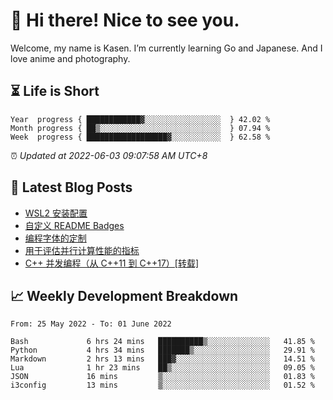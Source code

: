 <h1>👋 Hi there! Nice to see you.</h1>

Welcome, my name is Kasen. I’m currently learning Go and Japanese. And I love anime and photography.


## ⏳ Life is Short

<!-- Start of Time Progress Bar -->
``` text
Year  progress { ████████████▓░░░░░░░░░░░░░░░░░  } 42.02 %
Month progress { ██▒░░░░░░░░░░░░░░░░░░░░░░░░░░░  } 07.94 %
Week  progress { ██████████████████▓░░░░░░░░░░░  } 62.58 %
```

⏰ *Updated at 2022-06-03 09:07:58 AM UTC+8*

<!-- End of Time Progress Bar -->

## 📝 Latest Blog Posts

<!-- BLOG-POST-LIST:START -->
- [WSL2 安装配置](https://blog.imkasen.com/wsl2-config.html)
- [自定义 README Badges](https://blog.imkasen.com/custom-readme-badges.html)
- [编程字体的定制](https://blog.imkasen.com/coding-fonts-configuration.html)
- [用于评估并行计算性能的指标](https://blog.imkasen.com/parallel-performance-metrics.html)
- [C++ 并发编程（从 C++11 到 C++17）[转载]](https://blog.imkasen.com/cpp-concurrency.html)
<!-- BLOG-POST-LIST:END -->

## 📈 Weekly Development Breakdown

<!--START_SECTION:waka-->

```text
From: 25 May 2022 - To: 01 June 2022

Bash             6 hrs 24 mins   ██████████▒░░░░░░░░░░░░░░   41.85 %
Python           4 hrs 34 mins   ███████▒░░░░░░░░░░░░░░░░░   29.91 %
Markdown         2 hrs 13 mins   ███▓░░░░░░░░░░░░░░░░░░░░░   14.51 %
Lua              1 hr 23 mins    ██▒░░░░░░░░░░░░░░░░░░░░░░   09.05 %
JSON             16 mins         ▒░░░░░░░░░░░░░░░░░░░░░░░░   01.83 %
i3config         13 mins         ▒░░░░░░░░░░░░░░░░░░░░░░░░   01.52 %
```

<!--END_SECTION:waka-->
